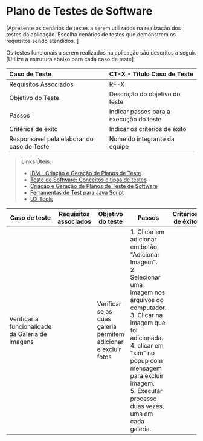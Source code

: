 # Plano de Testes de Software

[Apresente os cenários de testes a serem utilizados na realização dos testes da aplicação. Escolha cenários de testes que demonstrem os requisitos sendo atendidos. ]

Os testes funcionais a serem realizados na aplicação são descritos a seguir. [Utilize a estrutura abaixo para cada caso de teste]

|Caso de Teste    | CT-X - Título Caso de Teste |
|:---|:---|
| Requisitos Associados | RF-X |
| Objetivo do Teste | Descrição do objetivo do teste |
| Passos | Indicar passos para a execução do teste |
| Critérios de êxito | Indicar os critérios de êxito  |
| Responsável pela elaborar do caso de Teste | Nome do integrante da equipe |
 
> **Links Úteis**:
> - [IBM - Criação e Geração de Planos de Teste](https://www.ibm.com/developerworks/br/local/rational/criacao_geracao_planos_testes_software/index.html)
> -  [Teste de Software: Conceitos e tipos de testes](https://blog.onedaytesting.com.br/teste-de-software/)
> - [Criação e Geração de Planos de Teste de Software](https://www.ibm.com/developerworks/br/local/rational/criacao_geracao_planos_testes_software/index.html)
> - [Ferramentas de Test para Java Script](https://geekflare.com/javascript-unit-testing/)
> - [UX Tools](https://uxdesign.cc/ux-user-research-and-user-testing-tools-2d339d379dc7)

| Caso de teste |	Requisitos associados	| Objetivo do teste |	Passos | Critérios de êxito	| Responsável |
| --- | --- | --- | --- | --- | --- |
| Verificar a funcionalidade da Galeria de Imagens |  | Verificar se as duas galeria permitem adicionar e excluir fotos | 1. Clicar em adicionar em botão "Adicionar Imagem". <br> 2. Selecionar uma imagem nos arquivos do computador. <br>3. Clicar na imagem que foi adicionada. <br>4. clicar em "sim" no popup com mensagem para excluir imagem. <br>5. Executar processo duas vezes, uma em cada galeria.|  | Gabriel |
